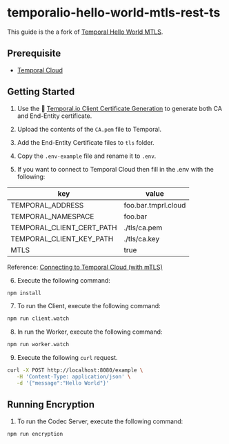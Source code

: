 # temporalio-hello-world-mtls-rest-ts

This guide is the a fork of [Temporal Hello World MTLS](https://github.com/temporalio/samples-typescript/tree/main/hello-world-mtls).

## Prerequisite

- [Temporal Cloud](https://pages.temporal.io/cloud-early-access)

## Getting Started

1. Use the 🐳 [Temporal.io Client Certificate Generation](https://hub.docker.com/r/temporalio/client-certificate-generation) to generate both CA and End-Entity certificate.

2. Upload the contents of the `CA.pem` file to Temporal.

3. Add the End-Entity Certificate files to `tls` folder.

4. Copy the `.env-example` file and rename it to `.env`.

5. If you want to connect to Temporal Cloud then fill in the .env with the following:

| key                       | value               |
|---------------------------|---------------------|
| TEMPORAL_ADDRESS          | foo.bar.tmprl.cloud |
| TEMPORAL_NAMESPACE        | foo.bar             |
| TEMPORAL_CLIENT_CERT_PATH | ./tls/ca.pem        |
| TEMPORAL_CLIENT_KEY_PATH  | ./tls/ca.key        |
| MTLS                      | true                |

Reference: [Connecting to Temporal Cloud (with mTLS)](https://docs.temporal.io/typescript/security?lang=ts#connecting-to-temporal-cloud-with-mtls)

6. Execute the following command:

```sh
npm install
```

7. To run the Client, execute the following command:

```sh
npm run client.watch
```

8. In run the Worker, execute the following command:

```sh
npm run worker.watch
```

9. Execute the following `curl` request.

```sh
curl -X POST http://localhost:8080/example \
   -H 'Content-Type: application/json' \
   -d '{"message":"Hello World"}'
```

## Running Encryption

1. To run the Codec Server, execute the following command:

```sh
npm run encryption
```
